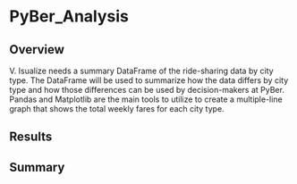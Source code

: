 # PyBer_Analysis

## Overview
V. Isualize needs a summary DataFrame of the ride-sharing data by city type. The DataFrame will be used to summarize how the data differs by city type and how those differences can be used by decision-makers at PyBer. Pandas and Matplotlib are the main tools to utilize to create a multiple-line graph that shows the total weekly fares for each city type.

## Results

## Summary
